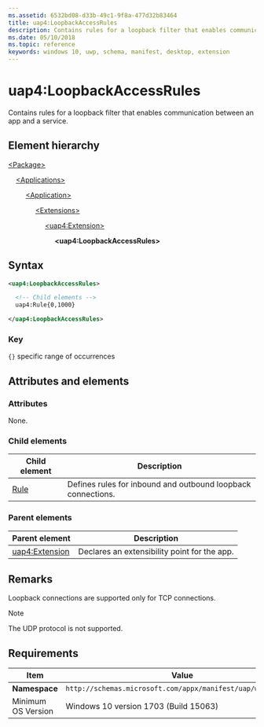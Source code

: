 ```yaml
---
ms.assetid: 6532bd08-d33b-49c1-9f8a-477d32b83464
title: uap4:LoopbackAccessRules
description: Contains rules for a loopback filter that enables communication between an app and a service.
ms.date: 05/10/2018
ms.topic: reference
keywords: windows 10, uwp, schema, manifest, desktop, extension 
---
```


# uap4:LoopbackAccessRules

Contains rules for a loopback filter that enables communication between an app and a service.

## Element hierarchy

[\<Package\>](element-package.md)

&nbsp;&nbsp;&nbsp;&nbsp;[\<Applications\>](element-applications.md)

&nbsp;&nbsp;&nbsp;&nbsp; &nbsp;&nbsp;&nbsp;&nbsp;[\<Application\>](element-application.md)

&nbsp;&nbsp;&nbsp;&nbsp; &nbsp;&nbsp;&nbsp;&nbsp; &nbsp;&nbsp;&nbsp;&nbsp;[\<Extensions\>](element-1-extensions.md)

&nbsp;&nbsp;&nbsp;&nbsp; &nbsp;&nbsp;&nbsp;&nbsp; &nbsp;&nbsp;&nbsp;&nbsp; &nbsp;&nbsp;&nbsp;&nbsp;[\<uap4:Extension\>](element-uap4-extension.md)

&nbsp;&nbsp;&nbsp;&nbsp; &nbsp;&nbsp;&nbsp;&nbsp; &nbsp;&nbsp;&nbsp;&nbsp; &nbsp;&nbsp;&nbsp;&nbsp; &nbsp;&nbsp;&nbsp;&nbsp;**\<uap4:LoopbackAccessRules\>**

## Syntax

```xml
<uap4:LoopbackAccessRules>

  <!-- Child elements -->
  uap4:Rule{0,1000}

</uap4:LoopbackAccessRules>                   
```

### Key

`{}` specific range of occurrences

## Attributes and elements

### Attributes

None.

### Child elements

| Child element | Description |
|-|-|
| [Rule](element-uap4-rule.md) | Defines rules for inbound and outbound loopback connections. |

### Parent elements

| Parent element | Description |
|-|-|
| [uap4:Extension](element-uap4-extension.md) | Declares an extensibility point for the app. |

## Remarks

Loopback connections are supported only for TCP connections.

> [!NOTE]
> The UDP protocol is not supported.

## Requirements

| Item | Value |
|--|--|
| **Namespace** | `http://schemas.microsoft.com/appx/manifest/uap/windows10/4` |
| Minimum OS Version | Windows 10 version 1703 (Build 15063) |
